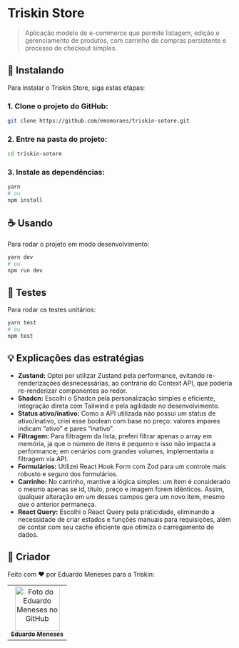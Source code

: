 # Triskin Store

> Aplicação modelo de e-commerce que permite listagem, edição e gerenciamento de produtos, com carrinho de compras persistente e processo de checkout simples.

## 🚀 Instalando

Para instalar o Triskin Store, siga estas etapas:

### 1. Clone o projeto do GitHub:

```sh
git clone https://github.com/emsmoraes/triskin-sotore.git
```

### 2. Entre na pasta do projeto:

```sh
cd triskin-sotore
```

### 3. Instale as dependências:

```sh
yarn
# ou
npm install
```

## ☕ Usando

Para rodar o projeto em modo desenvolvimento:

```sh
yarn dev
# ou
npm run dev
```

## 🧪 Testes

Para rodar os testes unitários:

```sh
yarn test
# ou
npm test
```

## 💡 Explicações das estratégias

- **Zustand:** Optei por utilizar Zustand pela performance, evitando re-renderizações desnecessárias, ao contrário do Context API, que poderia re-renderizar componentes ao redor.
- **Shadcn:** Escolhi o Shadcn pela personalização simples e eficiente, integração direta com Tailwind e pela agilidade no desenvolvimento.
- **Status ativo/inativo:** Como a API utilizada não possui um status de ativo/inativo, criei esse boolean com base no preço: valores ímpares indicam “ativo” e pares “inativo”.
- **Filtragem:** Para filtragem da lista, preferi filtrar apenas o array em memória, já que o número de itens é pequeno e isso não impacta a performance; em cenários com grandes volumes, implementaria a filtragem via API.
- **Formulários:** Utilizei React Hook Form com Zod para um controle mais robusto e seguro dos formulários.
- **Carrinho:** No carrinho, mantive a lógica simples: um item é considerado o mesmo apenas se id, título, preço e imagem forem idênticos. Assim, qualquer alteração em um desses campos gera um novo item, mesmo que o anterior permaneça.
- **React Query:** Escolhi o React Query pela praticidade, eliminando a necessidade de criar estados e funções manuais para requisições, além de contar com seu cache eficiente que otimiza o carregamento de dados.

## 🤝 Criador

Feito com ❤️ por Eduardo Meneses para a Triskin:

<table>
  <tr>
    <td align="center">
      <a href="https://github.com/emsmoraes" title="Eduardo Meneses">
        <img src="https://avatars.githubusercontent.com/u/85969484?s=400&u=b0e89e575a7cb91fc9f8a69e126a9d7587aa9478&v=4" width="100px;" alt="Foto do Eduardo Meneses no GitHub"/><br>
        <sub>
          <b>Eduardo Meneses</b>
        </sub>
      </a>
    </td>
  </tr>
</table>
